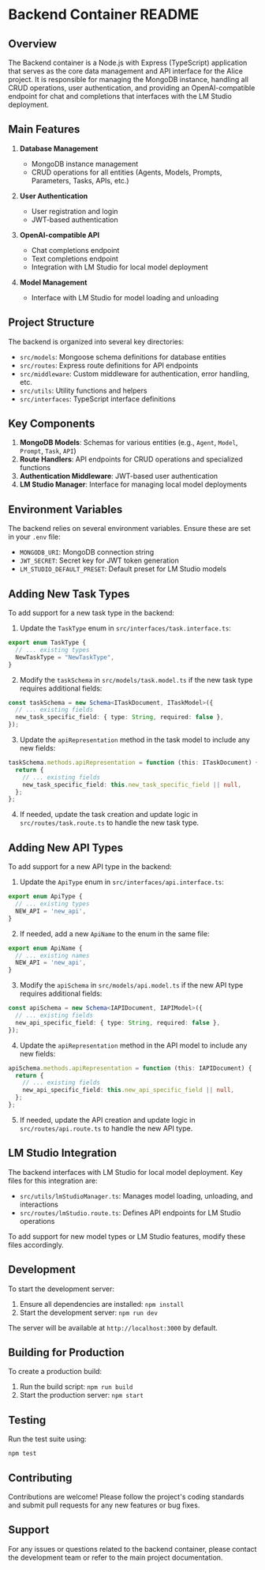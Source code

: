 # Backend Container README

## Overview

The Backend container is a Node.js with Express (TypeScript) application that serves as the core data management and API interface for the Alice project. It is responsible for managing the MongoDB instance, handling all CRUD operations, user authentication, and providing an OpenAI-compatible endpoint for chat and completions that interfaces with the LM Studio deployment.

## Main Features

1. **Database Management**
   - MongoDB instance management
   - CRUD operations for all entities (Agents, Models, Prompts, Parameters, Tasks, APIs, etc.)

2. **User Authentication**
   - User registration and login
   - JWT-based authentication

3. **OpenAI-compatible API**
   - Chat completions endpoint
   - Text completions endpoint
   - Integration with LM Studio for local model deployment

4. **Model Management**
   - Interface with LM Studio for model loading and unloading

## Project Structure

The backend is organized into several key directories:

- `src/models`: Mongoose schema definitions for database entities
- `src/routes`: Express route definitions for API endpoints
- `src/middleware`: Custom middleware for authentication, error handling, etc.
- `src/utils`: Utility functions and helpers
- `src/interfaces`: TypeScript interface definitions

## Key Components

1. **MongoDB Models**: Schemas for various entities (e.g., `Agent`, `Model`, `Prompt`, `Task`, `API`)
2. **Route Handlers**: API endpoints for CRUD operations and specialized functions
3. **Authentication Middleware**: JWT-based user authentication
4. **LM Studio Manager**: Interface for managing local model deployments

## Environment Variables

The backend relies on several environment variables. Ensure these are set in your `.env` file:

- `MONGODB_URI`: MongoDB connection string
- `JWT_SECRET`: Secret key for JWT token generation
- `LM_STUDIO_DEFAULT_PRESET`: Default preset for LM Studio models

## Adding New Task Types

To add support for a new task type in the backend:

1. Update the `TaskType` enum in `src/interfaces/task.interface.ts`:

```typescript
export enum TaskType {
  // ... existing types
  NewTaskType = "NewTaskType",
}
```

2. Modify the `taskSchema` in `src/models/task.model.ts` if the new task type requires additional fields:

```typescript
const taskSchema = new Schema<ITaskDocument, ITaskModel>({
  // ... existing fields
  new_task_specific_field: { type: String, required: false },
});
```

3. Update the `apiRepresentation` method in the task model to include any new fields:

```typescript
taskSchema.methods.apiRepresentation = function (this: ITaskDocument) {
  return {
    // ... existing fields
    new_task_specific_field: this.new_task_specific_field || null,
  };
};
```

4. If needed, update the task creation and update logic in `src/routes/task.route.ts` to handle the new task type.

## Adding New API Types

To add support for a new API type in the backend:

1. Update the `ApiType` enum in `src/interfaces/api.interface.ts`:

```typescript
export enum ApiType {
  // ... existing types
  NEW_API = 'new_api',
}
```

2. If needed, add a new `ApiName` to the enum in the same file:

```typescript
export enum ApiName {
  // ... existing names
  NEW_API = 'new_api',
}
```

3. Modify the `apiSchema` in `src/models/api.model.ts` if the new API type requires additional fields:

```typescript
const apiSchema = new Schema<IAPIDocument, IAPIModel>({
  // ... existing fields
  new_api_specific_field: { type: String, required: false },
});
```

4. Update the `apiRepresentation` method in the API model to include any new fields:

```typescript
apiSchema.methods.apiRepresentation = function (this: IAPIDocument) {
  return {
    // ... existing fields
    new_api_specific_field: this.new_api_specific_field || null,
  };
};
```

5. If needed, update the API creation and update logic in `src/routes/api.route.ts` to handle the new API type.

## LM Studio Integration

The backend interfaces with LM Studio for local model deployment. Key files for this integration are:

- `src/utils/lmStudioManager.ts`: Manages model loading, unloading, and interactions
- `src/routes/lmStudio.route.ts`: Defines API endpoints for LM Studio operations

To add support for new model types or LM Studio features, modify these files accordingly.

## Development

To start the development server:

1. Ensure all dependencies are installed: `npm install`
2. Start the development server: `npm run dev`

The server will be available at `http://localhost:3000` by default.

## Building for Production

To create a production build:

1. Run the build script: `npm run build`
2. Start the production server: `npm start`

## Testing

Run the test suite using:

```
npm test
```

## Contributing

Contributions are welcome! Please follow the project's coding standards and submit pull requests for any new features or bug fixes.

## Support

For any issues or questions related to the backend container, please contact the development team or refer to the main project documentation.